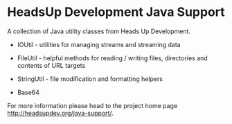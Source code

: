 HeadsUp Development Java Support
================================

A collection of Java utility classes from Heads Up Development.

* IOUtil - utilities for managing streams and streaming data

* FileUtil - helpful methods for reading / writing files, directories and contents of URL targets

* StringUtil - file modification and formatting helpers

* Base64

For more information please head to the project home page <http://headsupdev.org/java-support/>.


